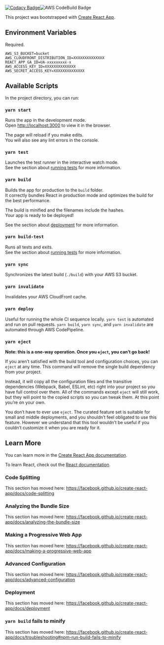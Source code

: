 [![Codacy Badge](https://api.codacy.com/project/badge/Grade/4dda0777626d40e4802bb14351e214b5)](https://www.codacy.com/manual/justinstander/app1?utm_source=github.com&amp;utm_medium=referral&amp;utm_content=justinstander/app1&amp;utm_campaign=Badge_Grade)![AWS CodeBuild Badge](https://codebuild.us-east-1.amazonaws.com/badges?uuid=eyJlbmNyeXB0ZWREYXRhIjoidkpJcWIrdmJzajlDYlBOM2E1TjZ2RGZjL0JyN1Nia1F2aEpXcTNGT01CUXBGM0w2VkdQRFRnajA5amlUcXQxQ2RwTTZja1gxSmZkNmx1eVBQWmMrYnBvPSIsIml2UGFyYW1ldGVyU3BlYyI6ImRSaVNvaWVaSW5nWFo2ZkMiLCJtYXRlcmlhbFNldFNlcmlhbCI6MX0%3D&branch=master)


This project was bootstrapped with [Create React App](https://github.com/facebook/create-react-app).

## Environment Variables

Required.

```
AWS_S3_BUCKET=bucket
AWS_CLOUDFRONT_DISTRIBUTION_ID=XXXXXXXXXXXXXX
REACT_APP_GA_ID=UA-xxxxxxxxx-x
AWS_ACCESS_KEY_ID=XXXXXXXXXXXXXX
AWS_SECRET_ACCESS_KEY=XXXXXXXXXXXXXX 
```

## Available Scripts

In the project directory, you can run:

### `yarn start`

Runs the app in the development mode.<br />
Open [http://localhost:3000](http://localhost:3000) to view it in the browser.

The page will reload if you make edits.<br />
You will also see any lint errors in the console.

### `yarn test`

Launches the test runner in the interactive watch mode.<br />
See the section about [running tests](https://facebook.github.io/create-react-app/docs/running-tests) for more information.

### `yarn build`

Builds the app for production to the `build` folder.<br />
It correctly bundles React in production mode and optimizes the build for the best performance.

The build is minified and the filenames include the hashes.<br />
Your app is ready to be deployed!

See the section about [deployment](https://facebook.github.io/create-react-app/docs/deployment) for more information.

### `yarn build-test`

Runs all tests and exits.<br />
See the section about [running tests](https://facebook.github.io/create-react-app/docs/running-tests) for more information.

### `yarn sync`

Synchronizes the latest build (`./build`) with your AWS S3 bucket.

### `yarn invalidate`

Invalidates your AWS CloudFront cache.

### `yarn deploy`

Useful for running the whole CI sequence locally. `yarn test` is automated and run on pull requests. `yarn build`, `yarn sync`, and `yarn invalidate` are automated through AWS CodePipeline.

### `yarn eject`

**Note: this is a one-way operation. Once you `eject`, you can’t go back!**

If you aren’t satisfied with the build tool and configuration choices, you can `eject` at any time. This command will remove the single build dependency from your project.

Instead, it will copy all the configuration files and the transitive dependencies (Webpack, Babel, ESLint, etc) right into your project so you have full control over them. All of the commands except `eject` will still work, but they will point to the copied scripts so you can tweak them. At this point you’re on your own.

You don’t have to ever use `eject`. The curated feature set is suitable for small and middle deployments, and you shouldn’t feel obligated to use this feature. However we understand that this tool wouldn’t be useful if you couldn’t customize it when you are ready for it.

## Learn More

You can learn more in the [Create React App documentation](https://facebook.github.io/create-react-app/docs/getting-started).

To learn React, check out the [React documentation](https://reactjs.org/).

### Code Splitting

This section has moved here: https://facebook.github.io/create-react-app/docs/code-splitting

### Analyzing the Bundle Size

This section has moved here: https://facebook.github.io/create-react-app/docs/analyzing-the-bundle-size

### Making a Progressive Web App

This section has moved here: https://facebook.github.io/create-react-app/docs/making-a-progressive-web-app

### Advanced Configuration

This section has moved here: https://facebook.github.io/create-react-app/docs/advanced-configuration

### Deployment

This section has moved here: https://facebook.github.io/create-react-app/docs/deployment

### `yarn build` fails to minify

This section has moved here: https://facebook.github.io/create-react-app/docs/troubleshooting#npm-run-build-fails-to-minify
